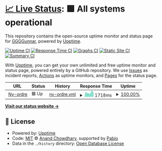 # [📈 Live Status](https://GGGGunnar.github.io/upptime): <!--live status--> **🟩 All systems operational**

This repository contains the open-source uptime monitor and status page for [GGGGunnar](https://GGGGunnar.github.io/upptime), powered by [Upptime](https://github.com/upptime/upptime).

[![Uptime CI](https://github.com/GGGGunnar/upptime/workflows/Uptime%20CI/badge.svg)](https://github.com/GGGGunnar/upptime/actions?query=workflow%3A%22Uptime+CI%22)
[![Response Time CI](https://github.com/GGGGunnar/upptime/workflows/Response%20Time%20CI/badge.svg)](https://github.com/GGGGunnar/upptime/actions?query=workflow%3A%22Response+Time+CI%22)
[![Graphs CI](https://github.com/GGGGunnar/upptime/workflows/Graphs%20CI/badge.svg)](https://github.com/GGGGunnar/upptime/actions?query=workflow%3A%22Graphs+CI%22)
[![Static Site CI](https://github.com/GGGGunnar/upptime/workflows/Static%20Site%20CI/badge.svg)](https://github.com/GGGGunnar/upptime/actions?query=workflow%3A%22Static+Site+CI%22)
[![Summary CI](https://github.com/GGGGunnar/upptime/workflows/Summary%20CI/badge.svg)](https://github.com/GGGGunnar/upptime/actions?query=workflow%3A%22Summary+CI%22)

With [Upptime](https://upptime.js.org), you can get your own unlimited and free uptime monitor and status page, powered entirely by a GitHub repository. We use [Issues](https://github.com/GGGGunnar/upptime/issues) as incident reports, [Actions](https://github.com/GGGGunnar/upptime/actions) as uptime monitors, and [Pages](https://GGGGunnar.github.io/upptime) for the status page.

<!--start: status pages-->
<!-- This summary is generated by Upptime (https://github.com/upptime/upptime) -->
<!-- Do not edit this manually, your changes will be overwritten -->
<!-- prettier-ignore -->
| URL | Status | History | Response Time | Uptime |
| --- | ------ | ------- | ------------- | ------ |
| <img alt="" src="https://icons.duckduckgo.com/ip3/ny-ordre.no.ico" height="13"> [Ny-ordre](https://ny-ordre.no) | 🟩 Up | [ny-ordre.yml](https://github.com/GGGGunnar/upptime/commits/HEAD/history/ny-ordre.yml) | <details><summary><img alt="Response time graph" src="./graphs/ny-ordre/response-time-week.png" height="20"> 1718ms</summary><br><a href="https://GGGGunnar.github.io/upptime/history/ny-ordre"><img alt="Response time 1504" src="https://img.shields.io/endpoint?url=https%3A%2F%2Fraw.githubusercontent.com%2FGGGGunnar%2Fupptime%2FHEAD%2Fapi%2Fny-ordre%2Fresponse-time.json"></a><br><a href="https://GGGGunnar.github.io/upptime/history/ny-ordre"><img alt="24-hour response time 1455" src="https://img.shields.io/endpoint?url=https%3A%2F%2Fraw.githubusercontent.com%2FGGGGunnar%2Fupptime%2FHEAD%2Fapi%2Fny-ordre%2Fresponse-time-day.json"></a><br><a href="https://GGGGunnar.github.io/upptime/history/ny-ordre"><img alt="7-day response time 1718" src="https://img.shields.io/endpoint?url=https%3A%2F%2Fraw.githubusercontent.com%2FGGGGunnar%2Fupptime%2FHEAD%2Fapi%2Fny-ordre%2Fresponse-time-week.json"></a><br><a href="https://GGGGunnar.github.io/upptime/history/ny-ordre"><img alt="30-day response time 1785" src="https://img.shields.io/endpoint?url=https%3A%2F%2Fraw.githubusercontent.com%2FGGGGunnar%2Fupptime%2FHEAD%2Fapi%2Fny-ordre%2Fresponse-time-month.json"></a><br><a href="https://GGGGunnar.github.io/upptime/history/ny-ordre"><img alt="1-year response time 1504" src="https://img.shields.io/endpoint?url=https%3A%2F%2Fraw.githubusercontent.com%2FGGGGunnar%2Fupptime%2FHEAD%2Fapi%2Fny-ordre%2Fresponse-time-year.json"></a></details> | <details><summary><a href="https://GGGGunnar.github.io/upptime/history/ny-ordre">100.00%</a></summary><a href="https://GGGGunnar.github.io/upptime/history/ny-ordre"><img alt="All-time uptime 99.95%" src="https://img.shields.io/endpoint?url=https%3A%2F%2Fraw.githubusercontent.com%2FGGGGunnar%2Fupptime%2FHEAD%2Fapi%2Fny-ordre%2Fuptime.json"></a><br><a href="https://GGGGunnar.github.io/upptime/history/ny-ordre"><img alt="24-hour uptime 100.00%" src="https://img.shields.io/endpoint?url=https%3A%2F%2Fraw.githubusercontent.com%2FGGGGunnar%2Fupptime%2FHEAD%2Fapi%2Fny-ordre%2Fuptime-day.json"></a><br><a href="https://GGGGunnar.github.io/upptime/history/ny-ordre"><img alt="7-day uptime 100.00%" src="https://img.shields.io/endpoint?url=https%3A%2F%2Fraw.githubusercontent.com%2FGGGGunnar%2Fupptime%2FHEAD%2Fapi%2Fny-ordre%2Fuptime-week.json"></a><br><a href="https://GGGGunnar.github.io/upptime/history/ny-ordre"><img alt="30-day uptime 99.90%" src="https://img.shields.io/endpoint?url=https%3A%2F%2Fraw.githubusercontent.com%2FGGGGunnar%2Fupptime%2FHEAD%2Fapi%2Fny-ordre%2Fuptime-month.json"></a><br><a href="https://GGGGunnar.github.io/upptime/history/ny-ordre"><img alt="1-year uptime 99.95%" src="https://img.shields.io/endpoint?url=https%3A%2F%2Fraw.githubusercontent.com%2FGGGGunnar%2Fupptime%2FHEAD%2Fapi%2Fny-ordre%2Fuptime-year.json"></a></details>

<!--end: status pages-->

[**Visit our status website →**](https://GGGGunnar.github.io/upptime)

## 📄 License

- Powered by: [Upptime](https://github.com/upptime/upptime)
- Code: [MIT](./LICENSE) © [Anand Chowdhary](https://anandchowdhary.com), supported by [Pabio](https://pabio.com)
- Data in the `./history` directory: [Open Database License](https://opendatacommons.org/licenses/odbl/1-0/)
